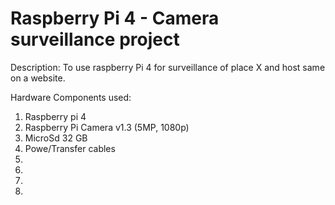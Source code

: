 # Raspberry Pi 4 - Camera surveillance project 

Description: To use raspberry Pi 4 for surveillance of place X and host same on a website.

Hardware Components used:
1. Raspberry pi 4
2. Raspberry Pi Camera v1.3 (5MP, 1080p)
3. MicroSd 32 GB
4. Powe/Transfer cables
5. 
6.
7.
8.


